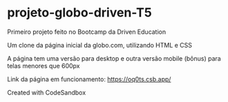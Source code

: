 # projeto-globo-driven-T5
Primeiro projeto feito no Bootcamp da Driven Education

Um clone da página inicial da globo.com, utilizando HTML e CSS

A página tem uma versão para desktop e outra versão mobile (bônus) para telas menores que 600px

Link da página em funcionamento: https://oq0ts.csb.app/

Created with CodeSandbox
